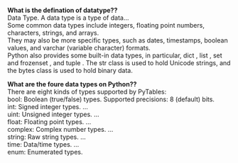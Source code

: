 <b>What is the defination of datatype??</b><br>
Data Type. A data type is a type of data...<br> 
Some common data types include integers, floating point numbers, characters, strings, and arrays.<br>
They may also be more specific types, such as dates, timestamps, boolean values, and varchar (variable character) formats.<br>
Python also provides some built-in data types, in particular, dict , list , set and frozenset , and tuple . The str class is used to hold Unicode strings, and the bytes class is used to hold binary data.<br>

<b>What are the foure data types on Python??</b><br>
There are eight kinds of types supported by PyTables:<br>
bool: Boolean (true/false) types. Supported precisions: 8 (default) bits.<br>
int: Signed integer types. ...<br>
uint: Unsigned integer types. ...<br>
float: Floating point types. ...<br>
complex: Complex number types. ...<br>
string: Raw string types. ...<br>
time: Data/time types. ...<br>
enum: Enumerated types.<br>
